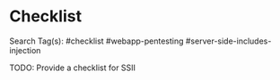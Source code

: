 # Checklist

Search Tag(s): #checklist #webapp-pentesting #server-side-includes-injection

TODO: Provide a checklist for SSII